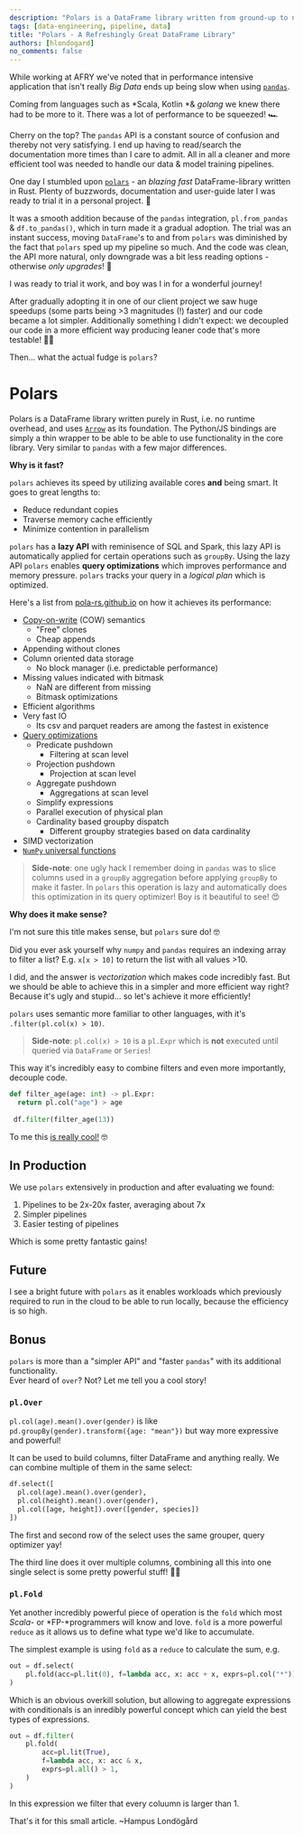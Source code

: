 ```yaml
---
description: "Polars is a DataFrame library written from ground-up to not only have a sensible API but also very efficient operations using multiple cores and clever optimizations such as predicate pushdown & much more!"
tags: [data-engineering, pipeline, data]
title: "Polars - A Refreshingly Great DataFrame Library"
authors: [hlondogard]
no_comments: false
---
```


While working at AFRY we've noted that in performance intensive application that isn't really *Big Data* ends up being slow when using [`pandas`](<https://pandas.pydata.org/>).

Coming from languages such as *Scala, Kotlin *& *golang* we knew there had to be more to it. There was a lot of performance to be squeezed! 🏎️
<!--truncate-->
Cherry on the top? The `pandas` API is a constant source of confusion and thereby not very satisfying. I end up having to read/search the documentation more times than I care to admit. All in all a cleaner and more efficient tool was needed to handle our data & model training pipelines.

One day I stumbled upon [`polars`](<https://github.com/pola-rs/polars>) \- an *blazing fast* DataFrame-library written in Rust. Plenty of buzzwords, documentation and user-guide later I was ready to trial it in a personal project. 🤠

It was a smooth addition because of the `pandas` integration, `pl.from_pandas` & `df.to_pandas()`, which in turn made it a gradual adoption. The trial was an instant success, moving `DataFrame`'s to and from `polars` was diminished by the fact that `polars` sped up my pipeline so much. And the code was clean, the API more natural, only downgrade was a bit less reading options - otherwise *only upgrades*! 🤯

I was ready to trial it work, and boy was I in for a wonderful journey!

After gradually adopting it in one of our client project we saw huge speedups (some parts being >3 magnitudes (!) faster) and our code became a lot simpler. Additionally something I didn't expect: we decoupled our code in a more efficient way producing leaner code that's more testable! 🦸‍♂️

Then... what the actual fudge is `polars`?

# Polars

Polars is a DataFrame library written purely in Rust, i.e. no runtime overhead, and uses [`Arrow`](<https://arrow.apache.org/>) as its foundation. The Python/JS bindings are simply a thin wrapper to be able to be able to use functionality in the core library. Very similar to `pandas` with a few major differences.

**Why is it fast?**

`polars` achieves its speed by utilizing available cores **and** being smart. It goes to great lengths to:

- Reduce redundant copies
- Traverse memory cache efficiently
- Minimize contention in parallelism

`polars` has a **lazy API** with reminisence of SQL and Spark, this lazy API is automatically applied for certain operations such as `groupBy`. Using the lazy API `polars` enables **query optimizations** which improves performance and memory pressure. `polars` tracks your query in a *logical plan* which is optimized.

Here's a list from [pola-rs.github.io](<https://pola-rs.github.io/polars-book/user-guide/>) on how it achieves its performance:

- [Copy-on-write](<https://en.wikipedia.org/wiki/Copy-on-write>) (COW) semantics
    - "Free" clones
    - Cheap appends
- Appending without clones
- Column oriented data storage
    - No block manager (i.e. predictable performance)
- Missing values indicated with bitmask
    - NaN are different from missing
    - Bitmask optimizations
- Efficient algorithms
- Very fast IO
    - Its csv and parquet readers are among the fastest in existence
- [Query optimizations](<https://pola-rs.github.io/polars-book/user-guide/optimizations/lazy/intro.html>)
    - Predicate pushdown
        - Filtering at scan level
    - Projection pushdown
        - Projection at scan level
    - Aggregate pushdown
        - Aggregations at scan level
    - Simplify expressions
    - Parallel execution of physical plan
    - Cardinality based groupby dispatch
        - Different groupby strategies based on data cardinality
- SIMD vectorization
- [`NumPy` universal functions](<https://numpy.org/doc/stable/reference/ufuncs.html>)

> **Side-note**: one ugly hack I remember doing in `pandas` was to slice columns used in a `groupBy` aggregation before applying `groupBy` to make it faster. In `polars` this operation is lazy and automatically does this optimization in its query optimizer! Boy is it beautiful to see! 😍

**Why does it make sense?**

I'm not sure this title makes sense, but `polars` sure do! 🤓

Did you ever ask yourself why `numpy` and `pandas` requires an indexing array to filter a list? E.g. `x[x > 10]` to return the list with all values >10.

I did, and the answer is *vectorization* which makes code incredibly fast. But we should be able to achieve this in a simpler and more efficient way right? Because it's ugly and stupid... so let's achieve it more efficiently!

`polars` uses semantic more familiar to other languages, with it's `.filter(pl.col(x) > 10)`.

> **Side-note**: `pl.col(x) > 10` is a `pl.Expr` which is **not** executed until queried via `DataFrame` or `Series`!

This way it's incredibly easy to combine filters and even more importantly, decouple code.

```python
def filter_age(age: int) -> pl.Expr:
  return pl.col("age") > age
  
 df.filter(filter_age(13))
```

To me this <u>is really cool!</u> 🤓

## In Production

We use `polars` extensively in production and after evaluating we found:

1. Pipelines to be 2x-20x faster, averaging about 7x
2. Simpler pipelines
3. Easier testing of pipelines

Which is some pretty fantastic gains!

## Future

I see a bright future with `polars` as it enables workloads which previously required to run in the cloud to be able to run locally, because the efficiency is so high.

## Bonus

`polars` is more than a "simpler API" and "faster `pandas`" with its additional functionality.  
Ever heard of `over`? Not? Let me tell you a cool story!

### `pl.Over`

`pl.col(age).mean().over(gender)` is like `pd.groupBy(gender).transform({age: "mean"})` but way more expressive and powerful!

It can be used to build columns, filter DataFrame and anything really. We can combine multiple of them in the same select:

```python
df.select([
  pl.col(age).mean().over(gender),
  pl.col(height).mean().over(gender),
  pl.col([age, height]).over([gender, species])
])
```

The first and second row of the select uses the same grouper, query optimizer yay!

The third line does it over multiple columns, combining all this into one single select is some pretty powerful stuff! 🦸‍♂️

### `pl.Fold`

Yet another incredibly powerful piece of operation is the `fold` which most *Scala-* or *FP-*programmers will know and love. `fold` is a more powerful `reduce` as it allows us to define what type we'd like to accumulate.

The simplest example is using `fold` as a `reduce` to calculate the sum, e.g.

```python
out = df.select(
    pl.fold(acc=pl.lit(0), f=lambda acc, x: acc + x, exprs=pl.col("*")).alias("sum"),
)
```

Which is an obvious overkill solution, but allowing to aggregate expressions with conditionals is an inredibly powerful concept which can yield the best types of expressions.

```python
out = df.filter(
    pl.fold(
        acc=pl.lit(True),
        f=lambda acc, x: acc & x,
        exprs=pl.all() > 1,
    )
)
```

In this expression we filter that every coluumn is larger than 1.

That's it for this small article. 
\~Hampus Londögård
